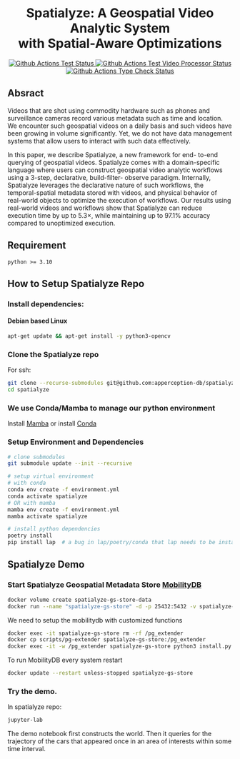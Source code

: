 <h1 align="center">Spatialyze: A Geospatial Video Analytic System<br/>with Spatial-Aware Optimizations</h1>
<p align="center">
  <a href="https://github.com/apperception-db/spatialyze/actions/workflows/test.yml">
    <img
      alt="Github Actions Test Status"
      src="https://img.shields.io/github/actions/workflow/status/apperception-db/spatialyze/test.yml?label=Test&style=flat-square"
    >
  </a>
  <a href="https://github.com/apperception-db/spatialyze/actions/workflows/test-video-processor.yml">
    <img
      alt="Github Actions Test Video Processor Status"
      src="https://img.shields.io/github/actions/workflow/status/apperception-db/spatialyze/test-video-processor.yml?label=Test%20Video%20Processor&style=flat-square"
    >
  </a>
  <a href="https://github.com/apperception-db/spatialyze/actions/workflows/check.yml">
    <img
      alt="Github Actions Type Check Status"
      src="https://img.shields.io/github/actions/workflow/status/apperception-db/spatialyze/check.yml?label=Type%20Check&style=flat-square"
    >
  </a>
</p>

## Absract
Videos that are shot using commodity hardware such as phones
and surveillance cameras record various metadata such as time and
location. We encounter such geospatial videos on a daily basis and
such videos have been growing in volume significantly. Yet, we
do not have data management systems that allow users to interact
with such data effectively.

In this paper, we describe Spatialyze, a new framework for end-
to-end querying of geospatial videos. Spatialyze comes with a
domain-specific language where users can construct geospatial
video analytic workflows using a 3-step, declarative, build-filter-
observe paradigm. Internally, Spatialyze leverages the declarative
nature of such workflows, the temporal-spatial metadata stored
with videos, and physical behavior of real-world objects to optimize
the execution of workflows. Our results using real-world videos
and workflows show that Spatialyze can reduce execution time by
up to 5.3$`\times`$, while maintaining up to 97.1% accuracy compared to
unoptimized execution.

## Requirement
```
python >= 3.10
```

## How to Setup Spatialyze Repo
### Install dependencies:
#### Debian based Linux
```sh
apt-get update && apt-get install -y python3-opencv
```
### Clone the Spatialyze repo
For ssh:
```sh
git clone --recurse-submodules git@github.com:apperception-db/spatialyze.git
cd spatialyze
```

### We use Conda/Mamba to manage our python environment
Install [Mamba](https://mamba.readthedocs.io/en/latest/installation.html)
or install [Conda](https://docs.conda.io/en/latest/miniconda.html)

### Setup Environment and Dependencies
```sh
# clone submodules
git submodule update --init --recursive

# setup virtual environment
# with conda
conda env create -f environment.yml
conda activate spatialyze
# OR with mamba
mamba env create -f environment.yml
mamba activate spatialyze

# install python dependencies
poetry install
pip install lap  # a bug in lap/poetry/conda that lap needs to be installed using pip.
```

## Spatialyze Demo
### Start Spatialyze Geospatial Metadata Store [MobilityDB](https://github.com/MobilityDB/MobilityDB)
```sh
docker volume create spatialyze-gs-store-data
docker run --name "spatialyze-gs-store" -d -p 25432:5432 -v spatialyze-gs-store-data:/var/lib/postgresql mobilitydb/mobilitydb
```
We need to setup the mobilitydb with customized functions
```sh
docker exec -it spatialyze-gs-store rm -rf /pg_extender
docker cp scripts/pg-extender spatialyze-gs-store:/pg_extender
docker exec -it -w /pg_extender spatialyze-gs-store python3 install.py
```
To run MobilityDB every system restart
```sh
docker update --restart unless-stopped spatialyze-gs-store
```

### Try the demo.
In spatialyze repo:
```sh
jupyter-lab
```

The demo notebook first constructs the world. Then it queries for the trajectory of the cars that appeared once in an area of interests within some time interval.
